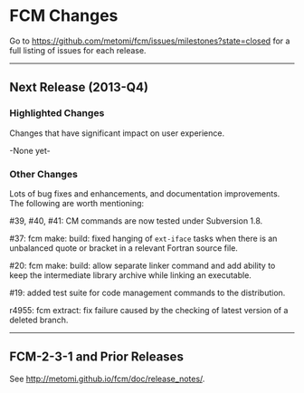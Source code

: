 # FCM Changes

Go to https://github.com/metomi/fcm/issues/milestones?state=closed
for a full listing of issues for each release.

--------------------------------------------------------------------------------

## Next Release (2013-Q4)

### Highlighted Changes

Changes that have significant impact on user experience.

-None yet-

### Other Changes

Lots of bug fixes and enhancements, and documentation improvements.
The following are worth mentioning:

\#39, #40, #41: CM commands are now tested under Subversion 1.8.

\#37: fcm make: build: fixed hanging of `ext-iface` tasks when there is an
unbalanced quote or bracket in a relevant Fortran source file.

\#20: fcm make: build: allow separate linker command and add ability to keep
the intermediate library archive while linking an executable.

\#19: added test suite for code management commands to the distribution.

r4955: fcm extract: fix failure caused by the checking of latest version of a
deleted branch.

--------------------------------------------------------------------------------

## FCM-2-3-1 and Prior Releases

See <http://metomi.github.io/fcm/doc/release_notes/>.
